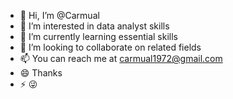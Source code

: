 - 👋 Hi, I’m @Carmual
- 👀 I’m interested in data analyst skills
- 🌱 I’m currently learning essential skills
- 💞️ I’m looking to collaborate on related fields
- 📫 You can reach me at carmual1972@gmail.com
- 😄 Thanks
- ⚡ 😜

<!---
Carmual/Carmual is a ✨ special ✨ repository because its `README.md` (this file) appears on your GitHub profile.
You can click the Preview link to take a look at your changes.
--->
